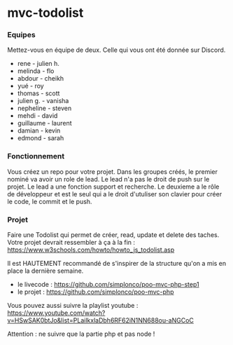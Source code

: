 # mvc-todolist

### Equipes

Mettez-vous en équipe de deux.
Celle qui vous ont été donnée sur Discord.

- rene - julien h.
- melinda - flo
- abdour - cheikh
- yué - roy
- thomas - scott
- julien g. - vanisha
- nepheline - steven
- mehdi - david
- guillaume - laurent
- damian - kevin
- edmond - sarah

### Fonctionnement

Vous créez un repo pour votre projet. Dans les groupes créés, le premier nominé va avoir un role de lead. Le lead n'a pas le droit de push sur le projet.
Le lead a une fonction support et recherche. Le deuxieme a le rôle de développeur et est le seul qui a le droit d'utuliser son clavier pour créer le code, le commit et le push.


### Projet

Faire une Todolist qui permet de créer, read, update et delete des taches.
Votre projet devrait ressembler à ça à la fin :
https://www.w3schools.com/howto/howto_js_todolist.asp

Il est HAUTEMENT recommandé de s'inspirer de la structure qu'on a mis en place la dernière semaine.
- le livecode : https://github.com/simplonco/poo-mvc-php-step1
- le projet : https://github.com/simplonco/poo-mvc-php

Vous pouvez aussi suivre la playlist youtube :
https://www.youtube.com/watch?v=HSwSAK0btJo&list=PLailkxlaDbh6RF62iN1NN688ou-aNGCoC

Attention : ne suivre que la partie php et pas node !

